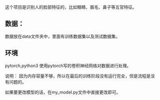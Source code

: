 这个项目是识别人的脸部特征的，比如眼睛、眉毛、鼻子等五官特征。

## 数据：
数据放在data文件夹中，里面有训练数据集以及测试数据集。

## 环境
pytorch,python3
使用pytorch写的卷积神经网络对数据进行处理。

说明：
因为内存容量不够，所以在最后的训练阶段没有运行完全，但是流程是没有问题的。

如果要更改模型的话，在my_model.py文件中直接更改即可。
